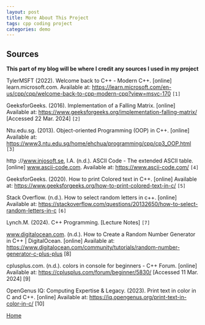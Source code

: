 ```yaml
---
layout: post
title: More About This Project
tags: cpp coding project
categories: demo
---
```


## Sources

**This part of my blog will be where I credit any sources I used in my project**

TylerMSFT (2022). Welcome back to C++ - Modern C++. [online] learn.microsoft.com. Available at: https://learn.microsoft.com/en-us/cpp/cpp/welcome-back-to-cpp-modern-cpp?view=msvc-170 `[1]`

GeeksforGeeks. (2016). Implementation of a Falling Matrix. [online] Available at: https://www.geeksforgeeks.org/implementation-falling-matrix/ [Accessed 22 Mar. 2024] `[2]`

Ntu.edu.sg. (2013). Object-oriented Programming (OOP) in C++. [online] Available at: https://www3.ntu.edu.sg/home/ehchua/programming/cpp/cp3_OOP.html `[3]`

http ://www.injosoft.se, I.A. (n.d.). ASCII Code - The extended ASCII table. [online] www.ascii-code.com. Available at: https://www.ascii-code.com/ `[4]`

GeeksforGeeks. (2020). How to print Colored text in C++. [online] Available at: https://www.geeksforgeeks.org/how-to-print-colored-text-in-c/ `[5]`

Stack Overflow. (n.d.). How to select random letters in c++. [online] Available at: https://stackoverflow.com/questions/20132650/how-to-select-random-letters-in-c `[6]`

Lynch.M. (2024). C++ Programming. [Lecture Notes] `[7]`

www.digitalocean.com. (n.d.). How to Create a Random Number Generator in C++ | DigitalOcean. [online] Available at: https://www.digitalocean.com/community/tutorials/random-number-generator-c-plus-plus [8]

cplusplus.com. (n.d.). colors in console for beginners - C++ Forum. [online] Available at: https://cplusplus.com/forum/beginner/5830/ [Accessed 11 Mar. 2024] [9]

OpenGenus IQ: Computing Expertise & Legacy. (2023). Print text in color in C and C++. [online] Available at: https://iq.opengenus.org/print-text-in-color-in-c/ [10]



[Home](https://conorkeane01.github.io/digital-rain-cpp-ck)


